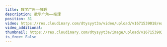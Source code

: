 ```yaml
---
title: 数学广角——推理
description: 数学广角——推理
position: 31
video: https://res.cloudinary.com/dtysyyt3a/video/upload/v1671539018/easymath/2年级下/09单元推理/uthpvkm0lm7mjnmbhqmp.mp4
video_additional: 
thumbnail: https://res.cloudinary.com/dtysyyt3a/image/upload/v1671539020/easymath/2年级下/09单元推理/rmmv0qxwyc8oghs1hkbx.png
is_free: False
---
```


